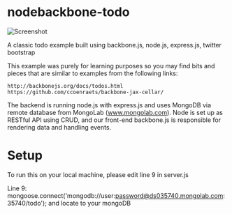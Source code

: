 nodebackbone-todo
=================


![Screenshot](http://imgur.com/ugAwA78.png?raw=true)

A classic todo example built using backbone.js, node.js, express.js, twitter bootstrap

This example was purely for learning purposes so you may find bits and pieces that are similar to examples from
the following links:

    http://backbonejs.org/docs/todos.html
    https://github.com/ccoenraets/backbone-jax-cellar/
    

The backend is running node.js with express.js and uses MongoDB via remote database from MongoLab (www.mongolab.com).
Node is set up as RESTful API using CRUD, and our front-end backbone.js is responsible for rendering data and handling events.

Setup
=================== 
To run this on your local machine, please edit line 9 in server.js

Line 9: mongoose.connect('mongodb://user:password@ds035740.mongolab.com:35740/todo');
and locate to your mongoDB  



